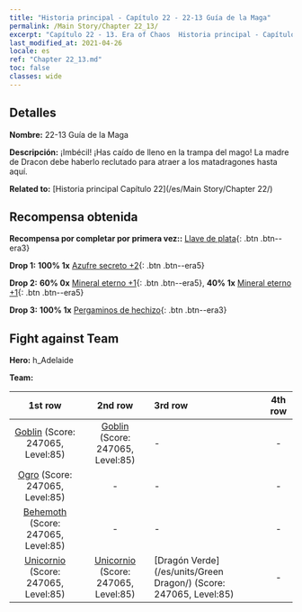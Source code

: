 ```yaml
---
title: "Historia principal - Capítulo 22 - 22-13 Guía de la Maga"
permalink: /Main Story/Chapter 22_13/
excerpt: "Capítulo 22 - 13. Era of Chaos  Historia principal - Capítulo 22_13. 22-13 Guía de la Maga"
last_modified_at: 2021-04-26
locale: es
ref: "Chapter 22_13.md"
toc: false
classes: wide
---
```


## Detalles

 **Nombre:** 22-13 Guía de la Maga

 **Descripción:** ¡Imbécil! ¡Has caído de lleno en la trampa del mago! La madre de Dracon debe haberlo reclutado para atraer a los matadragones hasta aquí.

 **Related to:** [Historia principal Capítulo 22](/es/Main Story/Chapter 22/)

## Recompensa obtenida

 **Recompensa por completar por primera vez::** [Llave de plata](/ItemsES/con_693/){: .btn .btn--era3}

 **Drop 1:** **100% 1x** [Azufre secreto +2](/ItemsES/mat_78/){: .btn .btn--era5}

 **Drop 2:** **60% 0x** [Mineral eterno +1](/ItemsES/mat_68/){: .btn .btn--era5}, **40% 1x** [Mineral eterno +1](/ItemsES/mat_68/){: .btn .btn--era5}

 **Drop 3:** **100% 1x** [Pergaminos de hechizo](/ItemsES/con_694/){: .btn .btn--era3}


## Fight against Team
 **Hero:** h_Adelaide

 **Team:**


  | 1st row | 2nd row | 3rd row | 4th row |
  |:----:|:----:|:----|:----:|
  | [Goblin](/es/units/Goblin/) (Score: 247065, Level:85)  | [Goblin](/es/units/Goblin/) (Score: 247065, Level:85)  | - | - |
  | [Ogro](/es/units/Ogre/) (Score: 247065, Level:85)  | - | - | - |
  | [Behemoth](/es/units/Behemoth/) (Score: 247065, Level:85)  | - | - | - |
  | [Unicornio](/es/units/Unicorn/) (Score: 247065, Level:85)  | [Unicornio](/es/units/Unicorn/) (Score: 247065, Level:85)  | [Dragón Verde](/es/units/Green Dragon/) (Score: 247065, Level:85)  | - |


